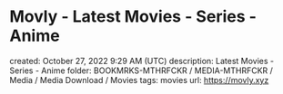 # Movly - Latest Movies - Series - Anime

created: October 27, 2022 9:29 AM (UTC)
description: Latest Movies - Series - Anime
folder: BOOKMRKS-MTHRFCKR / MEDIA-MTHRFCKR / Media / Media Download / Movies
tags: movies
url: https://movly.xyz